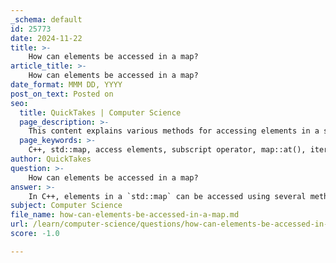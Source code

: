 ```yaml
---
_schema: default
id: 25773
date: 2024-11-22
title: >-
    How can elements be accessed in a map?
article_title: >-
    How can elements be accessed in a map?
date_format: MMM DD, YYYY
post_on_text: Posted on
seo:
  title: QuickTakes | Computer Science
  page_description: >-
    This content explains various methods for accessing elements in a std::map in C++, including using the subscript operator, the at() method, iterators, the find() method, and range-based for loops.
  page_keywords: >-
    C++, std::map, access elements, subscript operator, map::at(), iterators, find() method, range-based for loop, key-value pairs
author: QuickTakes
question: >-
    How can elements be accessed in a map?
answer: >-
    In C++, elements in a `std::map` can be accessed using several methods, as the map stores data in key-value pairs where each key is unique. Here are the primary ways to access elements in a map:\n\n1. **Using the Subscript Operator `[]`**:\n   You can access the value associated with a specific key by using the subscript operator. If the key does not exist, this operator will insert a new element with that key and a default value.\n   ```cpp\n   std::map<std::string, int> myMap;\n   myMap["apple"] = 5; // Insert key-value pair\n   int value = myMap["apple"]; // Access value associated with key "apple"\n   ```\n\n2. **Using the `map::at()` Method**:\n   The `at()` method provides access to the value associated with a key. If the key does not exist, it throws an `std::out_of_range` exception.\n   ```cpp\n   int value = myMap.at("apple"); // Access value associated with key "apple"\n   ```\n\n3. **Using Iterators**:\n   You can also access elements using iterators. This method is useful for traversing the entire map.\n   ```cpp\n   for (auto it = myMap.begin(); it != myMap.end(); ++it) {\n       std::cout << it->first << ": " << it->second << std::endl; // Access key and value\n   }\n   ```\n\n4. **Using the `find()` Method**:\n   The `find()` method returns an iterator to the element with the specified key. If the key is not found, it returns `myMap.end()`.\n   ```cpp\n   auto it = myMap.find("apple");\n   if (it != myMap.end()) {\n       int value = it->second; // Access value if key exists\n   }\n   ```\n\n5. **Range-Based For Loop** (C++11 and later):\n   You can use a range-based for loop to iterate over key-value pairs in the map.\n   ```cpp\n   for (const auto& pair : myMap) {\n       std::cout << pair.first << ": " << pair.second << std::endl; // Access key and value\n   }\n   ```\n\nThese methods provide flexibility in accessing and manipulating the data stored in a `std::map`, making it a powerful tool for managing key-value pairs in C++.
subject: Computer Science
file_name: how-can-elements-be-accessed-in-a-map.md
url: /learn/computer-science/questions/how-can-elements-be-accessed-in-a-map
score: -1.0

---
```


&nbsp;